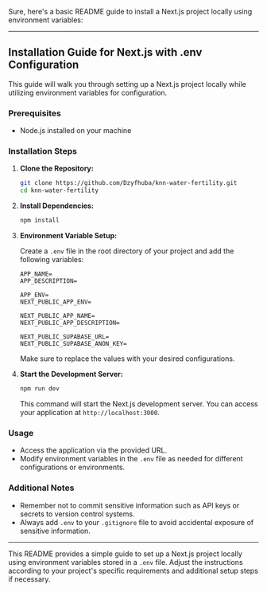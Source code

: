 Sure, here's a basic README guide to install a Next.js project locally using environment variables:

---

## Installation Guide for Next.js with .env Configuration

This guide will walk you through setting up a Next.js project locally while utilizing environment variables for configuration.

### Prerequisites

- Node.js installed on your machine

### Installation Steps

1. **Clone the Repository:**

   ```bash
   git clone https://github.com/Dzyfhuba/knn-water-fertility.git
   cd knn-water-fertility
   ```

2. **Install Dependencies:**

   ```bash
   npm install
   ```

3. **Environment Variable Setup:**

   Create a `.env` file in the root directory of your project and add the following variables:

   ```plaintext
   APP_NAME=
   APP_DESCRIPTION=
   
   APP_ENV=
   NEXT_PUBLIC_APP_ENV=
   
   NEXT_PUBLIC_APP_NAME=
   NEXT_PUBLIC_APP_DESCRIPTION=
   
   NEXT_PUBLIC_SUPABASE_URL=
   NEXT_PUBLIC_SUPABASE_ANON_KEY=
   ```

   Make sure to replace the values with your desired configurations.

4. **Start the Development Server:**

   ```bash
   npm run dev
   ```

   This command will start the Next.js development server. You can access your application at `http://localhost:3000`.

### Usage

- Access the application via the provided URL.
- Modify environment variables in the `.env` file as needed for different configurations or environments.

### Additional Notes

- Remember not to commit sensitive information such as API keys or secrets to version control systems.
- Always add `.env` to your `.gitignore` file to avoid accidental exposure of sensitive information.

---

This README provides a simple guide to set up a Next.js project locally using environment variables stored in a `.env` file. Adjust the instructions according to your project's specific requirements and additional setup steps if necessary.